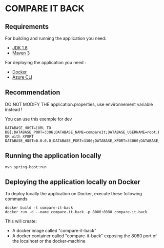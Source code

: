 # COMPARE IT BACK

## Requirements

For building and running the application you need:

- [JDK 1.8](http://www.oracle.com/technetwork/java/javase/downloads/jdk8-downloads-2133151.html)
- [Maven 3](https://maven.apache.org)

For deploying the application you need :
- [Docker](https://docs.docker.com/install/)
- [Azure CLI](https://docs.microsoft.com/fr-fr/cli/azure/install-azure-cli?view=azure-cli-latest)

## Recommendation

DO NOT MODIFY THE application.properties, use environnement variable instead !

You can use this exemple for dev
```
DATABASE_HOST=[URL TO DB];DATABASE_PORT=3306;DATABASE_NAME=compareIt;DATABASE_USERNAME=root;DATABASE_PASSWORD=root;CLIENT_URL=http://localhost:4200
OR with XPORT
DATABASE_HOST=0.0.0.0;DATABASE_PORT=3306;DATABASE_XPORT=33060;DATABASE_NAME=compareIt;DATABASE_USERNAME=root;DATABASE_PASSWORD=rootP@ssw0rd;CLIENT_URL=http://localhost:4200
```

## Running the application locally

```shell
mvn spring-boot:run
```

## Deploying the application locally on Docker

To deploy locally the application on Docker, execute these following commands

```shell
docker build -t compare-it-back
docker run -d --name compare-it-back -p 8080:8080 compare-it-back
```

This will create:

* A docker image called "compare-it-back"
* A docker container called "compare-it-back" exposing the 8080 port of the localhost or the docker-machine
